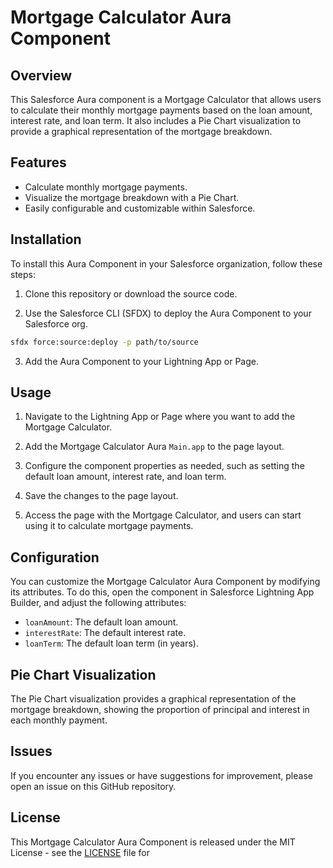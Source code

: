 # Mortgage Calculator Aura Component

## Overview

This Salesforce Aura component is a Mortgage Calculator that allows users to calculate their monthly mortgage payments based on the loan amount, interest rate, and loan term. It also includes a Pie Chart visualization to provide a graphical representation of the mortgage breakdown.

## Features

- Calculate monthly mortgage payments.
- Visualize the mortgage breakdown with a Pie Chart.
- Easily configurable and customizable within Salesforce.

## Installation

To install this Aura Component in your Salesforce organization, follow these steps:

1. Clone this repository or download the source code.

2. Use the Salesforce CLI (SFDX) to deploy the Aura Component to your Salesforce org.

```bash
sfdx force:source:deploy -p path/to/source
```

3. Add the Aura Component to your Lightning App or Page.

## Usage

1. Navigate to the Lightning App or Page where you want to add the Mortgage Calculator.

2. Add the Mortgage Calculator Aura `Main.app` to the page layout.

3. Configure the component properties as needed, such as setting the default loan amount, interest rate, and loan term.

4. Save the changes to the page layout.

5. Access the page with the Mortgage Calculator, and users can start using it to calculate mortgage payments.

## Configuration

You can customize the Mortgage Calculator Aura Component by modifying its attributes. To do this, open the component in Salesforce Lightning App Builder, and adjust the following attributes:

- `loanAmount`: The default loan amount.
- `interestRate`: The default interest rate.
- `loanTerm`: The default loan term (in years).

## Pie Chart Visualization

The Pie Chart visualization provides a graphical representation of the mortgage breakdown, showing the proportion of principal and interest in each monthly payment.

## Issues

If you encounter any issues or have suggestions for improvement, please open an issue on this GitHub repository.

## License

This Mortgage Calculator Aura Component is released under the MIT License - see the [LICENSE](LICENSE) file for

